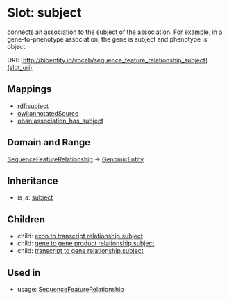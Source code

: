 # Slot: subject


connects an association to the subject of the association. For example, in a gene-to-phenotype association, the gene is subject and phenotype is object.

URI: [http://bioentity.io/vocab/sequence_feature_relationship_subject](slot_uri)
## Mappings

 * [rdf:subject](http://purl.obolibrary.org/obo/rdf_subject)
 * [owl:annotatedSource](http://purl.obolibrary.org/obo/owl_annotatedSource)
 * [oban:association_has_subject](http://purl.obolibrary.org/obo/oban_association_has_subject)
## Domain and Range

[SequenceFeatureRelationship](SequenceFeatureRelationship.md) -> [GenomicEntity](GenomicEntity.md)
## Inheritance

 *  is_a: [subject](subject.md)
## Children

 *  child: [exon to transcript relationship.subject](exon_to_transcript_relationship_subject.md)
 *  child: [gene to gene product relationship.subject](gene_to_gene_product_relationship_subject.md)
 *  child: [transcript to gene relationship.subject](transcript_to_gene_relationship_subject.md)
## Used in

 *  usage: [SequenceFeatureRelationship](SequenceFeatureRelationship.md)
